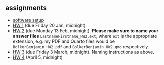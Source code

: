 ## assignments

* [software setup](./setup.html)
* [HW 1](./hw1.md) (due Friday 20 Jan, midnight)
* [HW 2](./hw2.md) (due Monday 13 Feb, midnight). **Please make sure to name your answer files** `LastnameFirstname_HW2.ext`, where `ext` is the appropriate extension, e.g. my PDF and Quarto files would be `BolkerBenjamin_HW2.pdf` and `BolkerBenjamin_HW2.qmd` respectively.
* [HW 3](./hw3.md) (due Friday 3 March, midnight).  Naming instructions as above.
* [HW 4](./hw4.html) (April 5, midnight)
